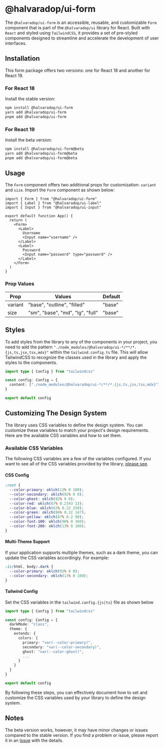 # @halvaradop/ui-form

The `@halvaradop/ui-form` is an accessible, reusable, and customizable `Form` component that is part of the `@halvaradop/ui` library for React. Built with `React` and styled using `TailwindCSS`, it provides a set of pre-styled components designed to streamline and accelerate the development of user interfaces.

## Installation

This form package offers two versions: one for React 18 and another for React 19.

### For React 18

Install the stable version:

```bash
npm install @halvaradop/ui-form
yarn add @halvaradop/ui-form
pnpm add @halvaradop/ui-form
```

### For React 19

Install the beta version:

```bash
npm install @halvaradop/ui-form@beta
yarn add @halvaradop/ui-form@beta
pnpm add @halvaradop/ui-form@beta
```

## Usage

The `Form` component offers two additional props for customization: `variant` and `size`. Import the `Form` component as shown below:

```tsx
import { Form } from "@halvaradop/ui-form"
import { Label } from "@halvaradop/ui-label"
import { Input } from "@halvaradop/ui-input"

export default function App() {
  return (
    <Form>
      <Label>
        Username
        <Input name="username" />
      </Label>
      <Label>
        Password
        <Input name="password" type="password" />
      </Label>
    </Form>
  )
}
```

### Prop Values

| Prop    | Values                           | Default |
| ------- | -------------------------------- | ------- |
| variant | "base", "outline", "filled"      | "base"  |
| size    | "sm", "base", "md", "lg", "full" | "base"  |

## Styles

To add styles from the library to any of the components in your project, you need to add the pattern `"./node_modules/@halvaradop/ui-*/**/*.{js,ts,jsx,tsx,mdx}"` within the `tailwind.config.ts` file. This will allow TailwindCSS to recognize the classes used in the library and apply the styles to the components.

```ts
import type { Config } from "tailwindcss"

const config: Config = {
  content: ["./node_modules/@halvaradop/ui-*/**/*.{js,ts,jsx,tsx,mdx}"],
}

export default config
```

## Customizing The Design System

The library uses CSS variables to define the design system. You can customize these variables to match your project's design requirements. Here are the available CSS variables and how to set them.

### Available CSS Variables

The following CSS variables are a few of the variables configured. If you want to see all of the CSS variables provided by the library, [please see](https://github.com/halvaradop/ui/blob/master/index.css).

#### CSS Config

```css
:root {
  --color-primary: oklch(13% 0 100);
  --color-secondary: oklch(92% 0 0);
  --color-ghost: oklch(92% 0 0);
  --color-red: oklch(67% 0.2343 13);
  --color-blue: oklch(62% 0.22 250);
  --color-green: oklch(86% 0.32 147);
  --color-yellow: oklch(87% 0.2 90);
  --color-font-100: oklch(96% 0 360);
  --color-font-200: oklch(13% 0 100);
}
```

#### Multi-Theme Support

If your application supports multiple themes, such as a dark theme, you can update the CSS variables accordingly. For example:

```css
:is(html, body).dark {
  --color-primary: oklch(92% 0 0);
  --color-secondary: oklch(13% 0 100);
}
```

#### Tailwind Config

Set the CSS variables in the `tailwind.config.{js|ts}` file as shown below

```ts
import type { Config } from "tailwindcss"

const config: Config = {
  darkMode: "class",
  theme: {
    extends: {
      colors: {
        primary: "var(--color-primary)",
        secondary: "var(--color-secondary)",
        ghost: "var(--color-ghost)",
        ...
      }
    }
  }
}

export default config
```

By following these steps, you can effectively document how to set and customize the CSS variables used by your library to define the design system.

## Notes

The beta version works, however, it may have minor changes or issues compared to the stable version. If you find a problem or issue, please report it in an [Issue](https://github.com/halvaradop/ui/issues) with the details.
